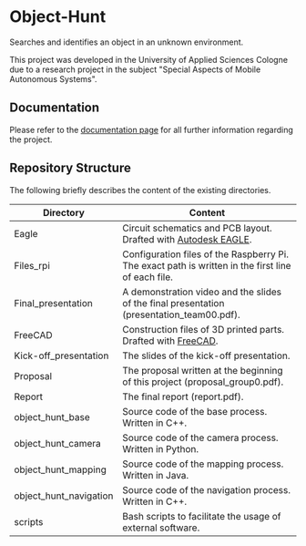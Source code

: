 # Object-Hunt
Searches and identifies an object in an unknown environment.

This project was developed in the University of Applied Sciences Cologne due to a research project in the subject "Special Aspects of Mobile Autonomous Systems". 

## Documentation

Please refer to the [documentation page](https://teawolf-beep.github.io/index.html) for all further information regarding the project.

## Repository Structure

The following briefly describes the content of the existing directories.

Directory | Content
---|---
Eagle | Circuit schematics and PCB layout. Drafted with [Autodesk EAGLE](https://www.autodesk.com/products/eagle/overview).
Files_rpi | Configuration files of the Raspberry Pi. The exact path is written in the first line of each file.
Final_presentation | A demonstration video and the slides of the final presentation (presentation_team00.pdf).
FreeCAD | Construction files of 3D printed parts. Drafted with [FreeCAD](https://www.freecadweb.org/).
Kick-off_presentation | The slides of the kick-off presentation.
Proposal | The proposal written at the beginning of this project (proposal_group0.pdf).
Report | The final report (report.pdf).
object_hunt_base | Source code of the base process. Written in C++.
object_hunt_camera | Source code of the camera process. Written in Python.
object_hunt_mapping | Source code of the mapping process. Written in Java.
object_hunt_navigation | Source code of the navigation process. Written in C++.
scripts | Bash scripts to facilitate the usage of external software.

